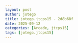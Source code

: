 ```yaml
---
layout: post
author: jotego
title: jotego.jtcps15 - 2d8b68f
date: 2025-09-12
categories: [Arcade, jtcps15]
tags: [jotego.jtcps15]
---
```


